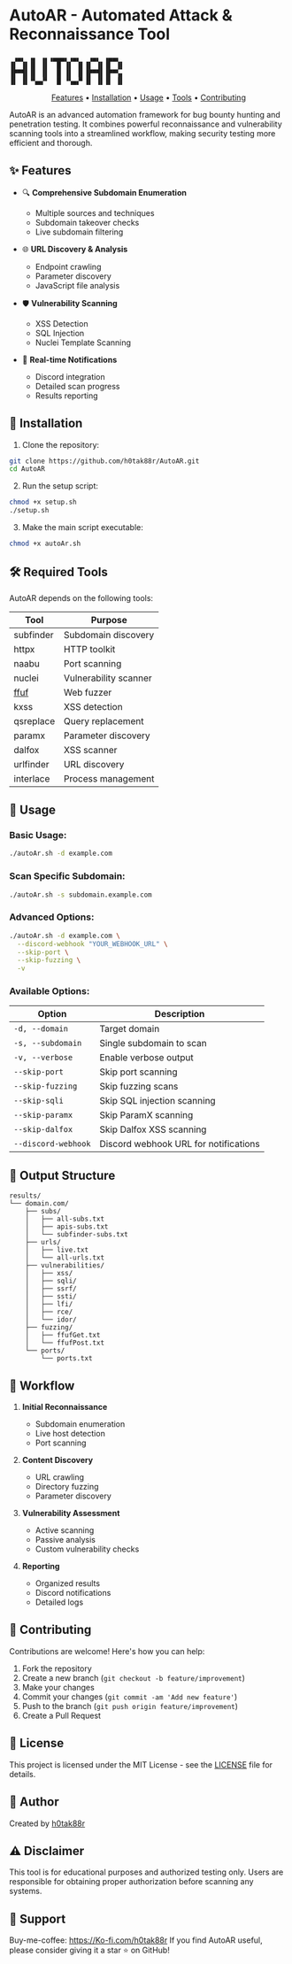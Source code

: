 # AutoAR - Automated Attack & Reconnaissance Tool

```
 ▗▄▖ ▗▖ ▗▖▗▄▄▄▖▗▄▖  ▗▄▖ ▗▄▄▖ 
▐▌ ▐▌▐▌ ▐▌  █ ▐▌ ▐▌▐▌ ▐▌▐▌ ▐▌
▐▛▀▜▌▐▌ ▐▌  █ ▐▌ ▐▌▐▛▀▜▌▐▛▀▚▖
▐▌ ▐▌▝▚▄▞▘  █ ▝▚▄▞▘▐▌ ▐▌▐▌ ▐▌
```

<p align="center">
  <a href="#features">Features</a> •
  <a href="#installation">Installation</a> •
  <a href="#usage">Usage</a> •
  <a href="#tools">Tools</a> •
  <a href="#contributing">Contributing</a>
</p>

AutoAR is an advanced automation framework for bug bounty hunting and penetration testing. It combines powerful reconnaissance and vulnerability scanning tools into a streamlined workflow, making security testing more efficient and thorough.

## ✨ Features

- 🔍 **Comprehensive Subdomain Enumeration**
  - Multiple sources and techniques
  - Subdomain takeover checks
  - Live subdomain filtering

- 🌐 **URL Discovery & Analysis**
  - Endpoint crawling
  - Parameter discovery
  - JavaScript file analysis

- 🛡️ **Vulnerability Scanning**
  - XSS Detection
  - SQL Injection
  - Nuclei Template Scanning

- 🔔 **Real-time Notifications**
  - Discord integration
  - Detailed scan progress
  - Results reporting

## 🚀 Installation

1. Clone the repository:
```bash
git clone https://github.com/h0tak88r/AutoAR.git
cd AutoAR
```

2. Run the setup script:
```bash
chmod +x setup.sh
./setup.sh
```

3. Make the main script executable:
```bash
chmod +x autoAr.sh
```

## 🛠️ Required Tools

AutoAR depends on the following tools:

| Tool | Purpose |
|------|---------|
| subfinder | Subdomain discovery |
| httpx | HTTP toolkit |
| naabu | Port scanning |
| nuclei | Vulnerability scanner |
| [ffuf](https://github.com/cyinnove/ffuf) | Web fuzzer |
| kxss | XSS detection |
| qsreplace | Query replacement |
| paramx | Parameter discovery |
| dalfox | XSS scanner |
| urlfinder | URL discovery |
| interlace | Process management |

## 📖 Usage

### Basic Usage:
```bash
./autoAr.sh -d example.com
```

### Scan Specific Subdomain:
```bash
./autoAr.sh -s subdomain.example.com
```

### Advanced Options:
```bash
./autoAr.sh -d example.com \
  --discord-webhook "YOUR_WEBHOOK_URL" \
  --skip-port \
  --skip-fuzzing \
  -v
```

### Available Options:

| Option | Description |
|--------|-------------|
| `-d, --domain` | Target domain |
| `-s, --subdomain` | Single subdomain to scan |
| `-v, --verbose` | Enable verbose output |
| `--skip-port` | Skip port scanning |
| `--skip-fuzzing` | Skip fuzzing scans |
| `--skip-sqli` | Skip SQL injection scanning |
| `--skip-paramx` | Skip ParamX scanning |
| `--skip-dalfox` | Skip Dalfox XSS scanning |
| `--discord-webhook` | Discord webhook URL for notifications |

## 📁 Output Structure

```
results/
└── domain.com/
    ├── subs/
    │   ├── all-subs.txt
    │   ├── apis-subs.txt
    │   └── subfinder-subs.txt
    ├── urls/
    │   ├── live.txt
    │   └── all-urls.txt
    ├── vulnerabilities/
    │   ├── xss/
    │   ├── sqli/
    │   ├── ssrf/
    │   ├── ssti/
    │   ├── lfi/
    │   ├── rce/
    │   └── idor/
    ├── fuzzing/
    │   ├── ffufGet.txt
    │   └── ffufPost.txt
    └── ports/
        └── ports.txt
```

## 🔄 Workflow

1. **Initial Reconnaissance**
   - Subdomain enumeration
   - Live host detection
   - Port scanning

2. **Content Discovery**
   - URL crawling
   - Directory fuzzing
   - Parameter discovery

3. **Vulnerability Assessment**
   - Active scanning
   - Passive analysis
   - Custom vulnerability checks

4. **Reporting**
   - Organized results
   - Discord notifications
   - Detailed logs

## 🤝 Contributing

Contributions are welcome! Here's how you can help:

1. Fork the repository
2. Create a new branch (`git checkout -b feature/improvement`)
3. Make your changes
4. Commit your changes (`git commit -am 'Add new feature'`)
5. Push to the branch (`git push origin feature/improvement`)
6. Create a Pull Request

## 📝 License

This project is licensed under the MIT License - see the [LICENSE](LICENSE) file for details.

## 👤 Author

Created by [h0tak88r](https://github.com/h0tak88r)

## ⚠️ Disclaimer

This tool is for educational purposes and authorized testing only. Users are responsible for obtaining proper authorization before scanning any systems.

## 🌟 Support
Buy-me-coffee: https://Ko-fi.com/h0tak88r
If you find AutoAR useful, please consider giving it a star ⭐ on GitHub!
